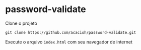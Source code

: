 # password-validate

Clone o projeto

`git clone https://github.com/acacioh/password-validate.git`

Execute o arquivo `index.html` com seu navegador de internet
